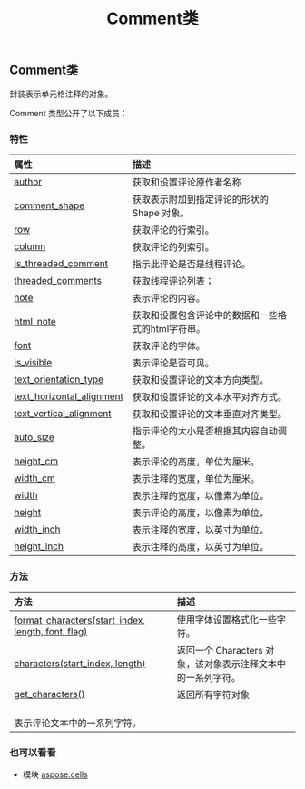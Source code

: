 ﻿---
title: Comment类
second_title: Aspose.Cells for Python via .NET API 参考文献
description:
type: docs
weight: 280
url: /zh/python-net/aspose.cells/comment/
is_root: false
---
## Comment类
封装表示单元格注释的对象。



Comment 类型公开了以下成员：

### 特性
|属性|描述|
| :- | :- |
| [author](/cells/zh/python-net/aspose.cells/comment/author) |获取和设置评论原作者名称|
| [comment_shape](/cells/zh/python-net/aspose.cells/comment/comment_shape) |获取表示附加到指定评论的形状的 Shape 对象。|
| [row](/cells/zh/python-net/aspose.cells/comment/row) |获取评论的行索引。|
| [column](/cells/zh/python-net/aspose.cells/comment/column) |获取评论的列索引。|
| [is_threaded_comment](/cells/zh/python-net/aspose.cells/comment/is_threaded_comment) |指示此评论是否是线程评论。|
| [threaded_comments](/cells/zh/python-net/aspose.cells/comment/threaded_comments) |获取线程评论列表；|
| [note](/cells/zh/python-net/aspose.cells/comment/note) |表示评论的内容。|
| [html_note](/cells/zh/python-net/aspose.cells/comment/html_note) |获取和设置包含评论中的数据和一些格式的html字符串。|
| [font](/cells/zh/python-net/aspose.cells/comment/font) |获取评论的字体。|
| [is_visible](/cells/zh/python-net/aspose.cells/comment/is_visible) |表示评论是否可见。|
| [text_orientation_type](/cells/zh/python-net/aspose.cells/comment/text_orientation_type) |获取和设置评论的文本方向类型。|
| [text_horizontal_alignment](/cells/zh/python-net/aspose.cells/comment/text_horizontal_alignment) |获取和设置评论的文本水平对齐方式。|
| [text_vertical_alignment](/cells/zh/python-net/aspose.cells/comment/text_vertical_alignment) |获取和设置评论的文本垂直对齐类型。|
| [auto_size](/cells/zh/python-net/aspose.cells/comment/auto_size) |指示评论的大小是否根据其内容自动调整。|
| [height_cm](/cells/zh/python-net/aspose.cells/comment/height_cm) |表示评论的高度，单位为厘米。|
| [width_cm](/cells/zh/python-net/aspose.cells/comment/width_cm) |表示注释的宽度，单位为厘米。|
| [width](/cells/zh/python-net/aspose.cells/comment/width) |表示注释的宽度，以像素为单位。|
| [height](/cells/zh/python-net/aspose.cells/comment/height) |表示评论的高度，以像素为单位。|
| [width_inch](/cells/zh/python-net/aspose.cells/comment/width_inch) |表示注释的宽度，以英寸为单位。|
| [height_inch](/cells/zh/python-net/aspose.cells/comment/height_inch) |表示注释的高度，以英寸为单位。|


### 方法
|方法|描述|
| :- | :- |
| [format_characters(start_index, length, font, flag)](/cells/zh/python-net/aspose.cells/comment/format_characters/#int-int-Font-StyleFlag) |使用字体设置格式化一些字符。|
| [characters(start_index, length)](/cells/zh/python-net/aspose.cells/comment/characters/#int-int) |返回一个 Characters 对象，该对象表示注释文本中的一系列字符。|
| [get_characters()](/cells/zh/python-net/aspose.cells/comment/get_characters/#) |返回所有字符对象<br/>表示评论文本中的一系列字符。|



### 也可以看看
* 模块 [aspose.cells](..)
